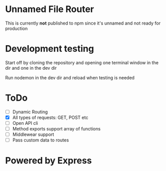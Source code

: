 # Unnamed File Router
This is currently __not__ published to npm since it's unnamed and not ready for production

# Development testing
Start off by cloning the repository and opening one terminal window in the dir and one in the dev dir

Run nodemon in the dev dir and reload when testing is needed

# ToDo
- [ ] Dynamic Routing
- [x] All types of requests: GET, POST etc
- [ ] Open API cli
- [ ] Method exports support array of functions
- [ ] Middlewear support
- [ ] Pass custom data to routes

# Powered by Express


<!--
    HTTP Methods

    [
        'get',
        'head',
        'post',
        'put',
        'delete',
        'trace',
        'options',
        'connect',
        'patch',
    ];
-->